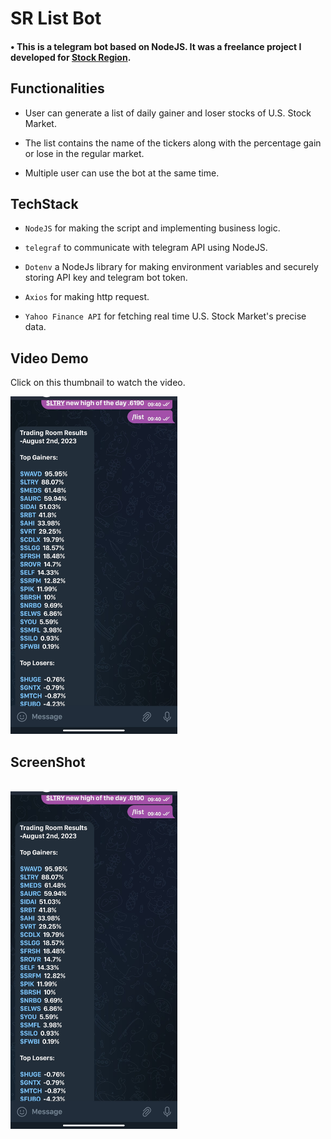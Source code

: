 # SR List Bot

#### • This is a telegram bot based on NodeJS. It was a freelance project I developed for [Stock Region](https://www.stockregion.net/).

## Functionalities

- User can generate a list of daily gainer and loser stocks of U.S. Stock Market.

- The list contains the name of the tickers along with the percentage gain or lose in the regular market.

- Multiple user can use the bot at the same time.

## TechStack

- `NodeJS` for making the script and implementing business logic.

- `telegraf` to communicate with telegram API using NodeJS.

- `Dotenv` a NodeJs library for making environment variables and securely storing API key and telegram bot token.

- `Axios` for making http request.

- `Yahoo Finance API` for fetching real time U.S. Stock Market's precise data.

## Video Demo

Click on this thumbnail to watch the video.

[<img src="./images/Screenshot1.jpg" height="540px">](https://youtube.com/shorts/xI8tXm09Sbk)

## ScreenShot

<br />

<img src="./images/Screenshot1.jpg" height="540px">

